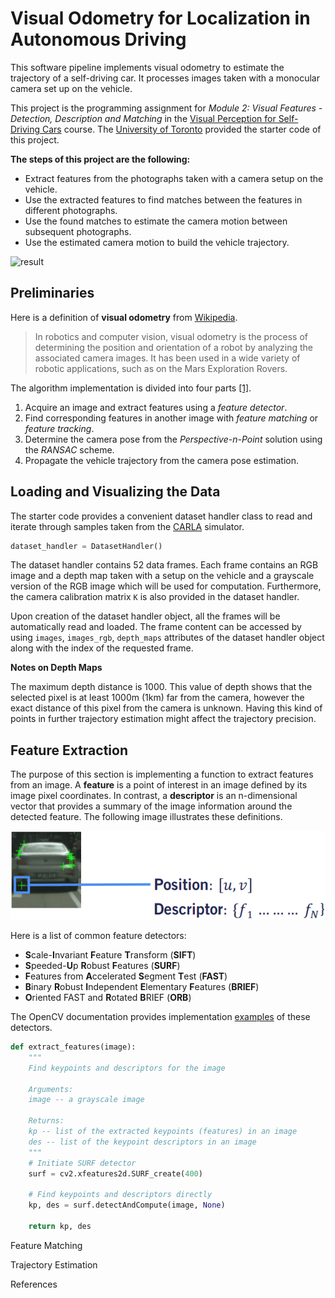 # Visual Odometry for Localization in Autonomous Driving

This software pipeline implements visual odometry to estimate the trajectory of a self-driving car. It processes images taken with a monocular camera set up on the vehicle.

This project is the programming assignment for *Module 2: Visual Features - Detection, Description and Matching* in the [Visual Perception for Self-Driving Cars](https://www.coursera.org/learn/visual-perception-self-driving-cars?) course. The [University of Toronto](https://www.utoronto.ca/) provided the starter code of this project.

**The steps of this project are the following:**

- Extract features from the photographs taken with a camera setup on the vehicle.
- Use the extracted features to find matches between the features in different photographs.
- Use the found matches to estimate the camera motion between subsequent photographs.
- Use the estimated camera motion to build the vehicle trajectory.

![result](output/visual-odometry.gif)

## Preliminaries

Here is a definition of **visual odometry** from [Wikipedia](https://en.wikipedia.org/wiki/Visual_odometry).

> In robotics and computer vision, visual odometry is the process of determining the position and orientation of a robot by analyzing the associated camera images. It has been used in a wide variety of robotic applications, such as on the Mars Exploration Rovers.

The algorithm implementation is divided into four parts [[1]](http://publications.lib.chalmers.se/records/fulltext/246134/246134.pdf).

1. Acquire an image and extract features using a *feature detector*.
2. Find corresponding features in another image with *feature matching* or *feature tracking*.
3. Determine the camera pose from the *Perspective-n-Point* solution using the *RANSAC* scheme.
4. Propagate the vehicle trajectory from the camera pose estimation.

## Loading and Visualizing the Data

The starter code provides a convenient dataset handler class to read and iterate through samples taken from the [CARLA](https://carla.org/) simulator.

```python
dataset_handler = DatasetHandler()
```

The dataset handler contains 52 data frames. Each frame contains an RGB image and a depth map taken with a setup on the vehicle and a grayscale version of the RGB image which will be used for computation. Furthermore, the camera calibration matrix `K` is also provided in the dataset handler.

Upon creation of the dataset handler object, all the frames will be automatically read and loaded. The frame content can be accessed by using `images`, `images_rgb`, `depth_maps` attributes of the dataset handler object along with the index of the requested frame.

**Notes on Depth Maps**

The maximum depth distance is 1000. This value of depth shows that the selected pixel is at least 1000m (1km) far from the camera, however the exact distance of this pixel from the camera is unknown. Having this kind of points in further trajectory estimation might affect the trajectory precision.

## Feature Extraction

The purpose of this section is implementing a function to extract features from an image. A **feature** is a point of interest in an image defined by its image pixel coordinates. In contrast, a **descriptor** is an n-dimensional vector that provides a summary of the image information around the detected feature. The following image illustrates these definitions.

![features](output/features.png)

Here is a list of common feature detectors:

- **S**cale-**I**nvariant **F**eature **T**ransform (**SIFT**)
- **S**peeded-**U**p **R**obust **F**eatures (**SURF**)
- **F**eatures from **A**ccelerated **S**egment **T**est (**FAST**)
- **B**inary **R**obust **I**ndependent **E**lementary **F**eatures (**BRIEF**)
- **O**riented FAST and **R**otated **B**RIEF (**ORB**)

The OpenCV documentation provides implementation [examples](https://docs.opencv.org/3.4.3/db/d27/tutorial_py_table_of_contents_feature2d.html) of these detectors.

```python
def extract_features(image):
    """
    Find keypoints and descriptors for the image

    Arguments:
    image -- a grayscale image

    Returns:
    kp -- list of the extracted keypoints (features) in an image
    des -- list of the keypoint descriptors in an image
    """
    # Initiate SURF detector
    surf = cv2.xfeatures2d.SURF_create(400)
        
    # Find keypoints and descriptors directly
    kp, des = surf.detectAndCompute(image, None)
    
    return kp, des
```

Feature Matching

Trajectory Estimation

References

